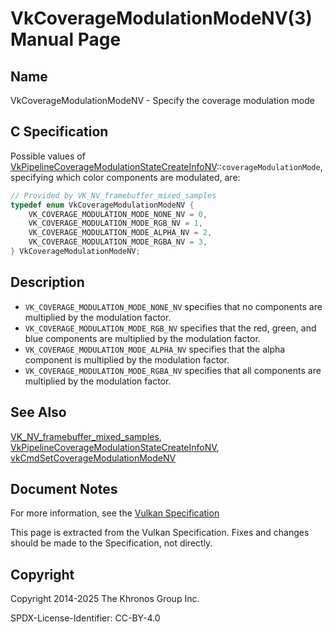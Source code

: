 # VkCoverageModulationModeNV(3) Manual Page

## Name

VkCoverageModulationModeNV - Specify the coverage modulation mode



## [](#_c_specification)C Specification

Possible values of [VkPipelineCoverageModulationStateCreateInfoNV](https://registry.khronos.org/vulkan/specs/latest/man/html/VkPipelineCoverageModulationStateCreateInfoNV.html)::`coverageModulationMode`, specifying which color components are modulated, are:

```c++
// Provided by VK_NV_framebuffer_mixed_samples
typedef enum VkCoverageModulationModeNV {
    VK_COVERAGE_MODULATION_MODE_NONE_NV = 0,
    VK_COVERAGE_MODULATION_MODE_RGB_NV = 1,
    VK_COVERAGE_MODULATION_MODE_ALPHA_NV = 2,
    VK_COVERAGE_MODULATION_MODE_RGBA_NV = 3,
} VkCoverageModulationModeNV;
```

## [](#_description)Description

- `VK_COVERAGE_MODULATION_MODE_NONE_NV` specifies that no components are multiplied by the modulation factor.
- `VK_COVERAGE_MODULATION_MODE_RGB_NV` specifies that the red, green, and blue components are multiplied by the modulation factor.
- `VK_COVERAGE_MODULATION_MODE_ALPHA_NV` specifies that the alpha component is multiplied by the modulation factor.
- `VK_COVERAGE_MODULATION_MODE_RGBA_NV` specifies that all components are multiplied by the modulation factor.

## [](#_see_also)See Also

[VK\_NV\_framebuffer\_mixed\_samples](https://registry.khronos.org/vulkan/specs/latest/man/html/VK_NV_framebuffer_mixed_samples.html), [VkPipelineCoverageModulationStateCreateInfoNV](https://registry.khronos.org/vulkan/specs/latest/man/html/VkPipelineCoverageModulationStateCreateInfoNV.html), [vkCmdSetCoverageModulationModeNV](https://registry.khronos.org/vulkan/specs/latest/man/html/vkCmdSetCoverageModulationModeNV.html)

## [](#_document_notes)Document Notes

For more information, see the [Vulkan Specification](https://registry.khronos.org/vulkan/specs/latest/html/vkspec.html#VkCoverageModulationModeNV)

This page is extracted from the Vulkan Specification. Fixes and changes should be made to the Specification, not directly.

## [](#_copyright)Copyright

Copyright 2014-2025 The Khronos Group Inc.

SPDX-License-Identifier: CC-BY-4.0